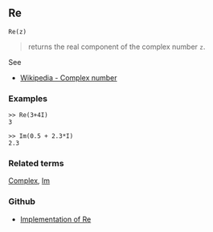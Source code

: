 ## Re

```
Re(z)
```

> returns the real component of the complex number `z`.
 
See
* [Wikipedia - Complex number](https://en.wikipedia.org/wiki/Complex_number)

### Examples

```
>> Re(3+4I)
3

>> Im(0.5 + 2.3*I)
2.3
```

### Related terms 
[Complex](Complex.md), [Im](Im.md) 

### Github

* [Implementation of Re](https://github.com/axkr/symja_android_library/blob/master/symja_android_library/matheclipse-core/src/main/java/org/matheclipse/core/builtin/Arithmetic.java#L4867) 
